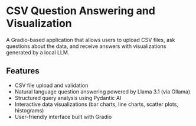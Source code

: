 # CSV Question Answering and Visualization

A Gradio-based application that allows users to upload CSV files, ask questions about the data, and receive answers with visualizations generated by a local LLM.

## Features

- CSV file upload and validation
- Natural language question answering powered by Llama 3.1 (via Ollama)
- Structured query analysis using Pydantic AI
- Interactive data visualizations (bar charts, line charts, scatter plots, histograms)
- User-friendly interface built with Gradio


